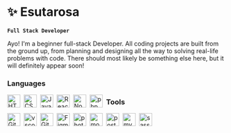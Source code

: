 # ✨ Esutarosa

**`Full Stack Developer`**

Ayo! I'm a beginner full-stack Developer. All coding projects are built from the ground up, from planning and designing all the way to solving real-life problems with code. There should most likely be something else here, but it will definitely appear soon!

### Languages

<img align="left" alt="HTML" width="30px" style="margin-right:8px;" src="https://cdn.jsdelivr.net/gh/devicons/devicon/icons/html5/html5-plain.svg" />
<img align="left" alt="CSS" width="30px" style="margin-right:8px;" src="https://cdn.jsdelivr.net/gh/devicons/devicon/icons/css3/css3-plain.svg" />
<img align="left" alt="JavaScript" width="30px" style="margin-right:8px;" src="https://cdn.jsdelivr.net/gh/devicons/devicon/icons/javascript/javascript-plain.svg" />
<img align="left" alt="React" width="30px" style="margin-right:8px;" src="https://cdn.jsdelivr.net/gh/devicons/devicon/icons/react/react-original.svg" />
<img align="left" alt="NodeJS" width="30px" style="margin-right:8px;" src="https://cdn.jsdelivr.net/gh/devicons/devicon/icons/nodejs/nodejs-original.svg" />
<img align="left" alt="php" width="30px" style="margin-right:8px;" src="https://cdn.jsdelivr.net/gh/devicons/devicon/icons/php/php-original.svg" />


### Tools

<img align="left" alt="Git" width="30px" style="margin-right:8px;" src="https://cdn.jsdelivr.net/gh/devicons/devicon/icons/git/git-original.svg" />
<img align="left" alt="vscode" width="30px" style="margin-right:8px;" src="https://cdn.jsdelivr.net/gh/devicons/devicon/icons/vscode/vscode-original.svg" />
<img align="left" alt="GitHub" width="30px" style="margin-right:8px;" src="https://cdn.jsdelivr.net/gh/devicons/devicon/icons/github/github-original.svg" />
<img align="left" alt="Figma" width="30px" style="margin-right:8px;" src="https://cdn.jsdelivr.net/gh/devicons/devicon/icons/figma/figma-original.svg" />
<img align="left" alt="photoshop" width="30px" style="margin-right:8px;" src="https://cdn.jsdelivr.net/gh/devicons/devicon/icons/photoshop/photoshop-plain.svg" />
<img align="left" alt="mongodb" width="30px" style="margin-right:8px;" src="https://cdn.jsdelivr.net/gh/devicons/devicon/icons/mongodb/mongodb-original.svg" />
<img align="left" alt="postgresql" width="30px" style="margin-right:8px;" src="https://cdn.jsdelivr.net/gh/devicons/devicon/icons/postgresql/postgresql-original.svg" />
<img align="left" alt="mysql" width="30px" style="margin-right:8px;" src="https://cdn.jsdelivr.net/gh/devicons/devicon/icons/mysql/mysql-original.svg" />     
<img align="left" alt="sass" width="30px" style="margin-right:8px;" src="https://cdn.jsdelivr.net/gh/devicons/devicon/icons/sass/sass-original.svg" />
          
          